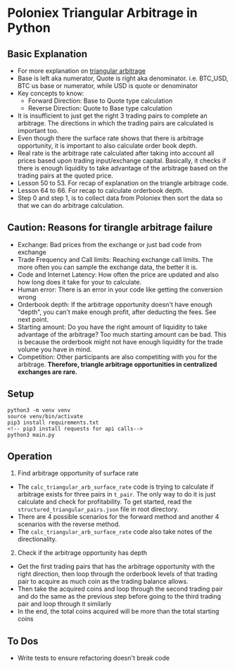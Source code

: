 # Poloniex Triangular Arbitrage in Python

## Basic Explanation
- For more explanation on [triangular arbitrage](https://en.wikipedia.org/wiki/Triangular_arbitrage)
- Base is left aka numerator, Quote is right aka denominator. i.e. BTC_USD, BTC us base or numerator, while USD is quote or denominator
- Key concepts to know: 
  - Forward Direction: Base to Quote type calculation
  - Reverse Direction: Quote to Base type calculation
- It is insufficient to just get the right 3 trading pairs to complete an arbitrage. The directions in which the trading pairs are calculated is important too.
- Even though there the surface rate shows that there is arbitrage opportunity, it is important to also calculate order book depth.
- Real rate is the arbitrage rate calculated after taking into account all prices based upon trading input/exchange capital. Basically, it checks if there is enough liquidity to take advantage of the arbitrage based on the trading pairs at the quoted price.
- Lesson 50 to 53. For recap of explanation on the triangle arbitrage code.
- Lesson 64 to 66. For recap to calculate orderbook depth.
- Step 0 and step 1, is to collect data from Poloniex then sort the data so that we can do arbitrage calculation.

## Caution: Reasons for tirangle arbitrage failure
- Exchange: Bad prices from the exchange or just bad code from exchange
- Trade Frequency and Call limits: Reaching exchange call limits. The more often you can sample the exchange data, the better it is.
- Code and Internet Latency: How often the price are updated and also how long does it take for your to calculate.
- Human error: There is an error in your code like getting the conversion wrong
- Orderbook depth: If the arbitrage opportunity doesn't have enough "depth", you can't make enough profit, after deducting the fees. See next point.
- Starting amount: Do you have the right amount of liquidity to take advantage of the arbitrage? Too much starting amount can be bad. This is because the orderbook might not have enough liquidity for the trade volume you have in mind.
- Competition: Other participants are also competiting with you for the arbitrage.
**Therefore, triangle arbitrage opportunities in centralized exchanges are rare.**

## Setup
```
python3 -m venv venv
source venv/bin/activate
pip3 install requirements.txt
<!-- pip3 install requests for api calls-->
python3 main.py
```

## Operation
1. Find arbitrage opportunity of surface rate
  - The `calc_triangular_arb_surface_rate` code is trying to calculate if arbitrage exists for three pairs in `t_pair`. The only way to do it is just calculate and check for profitability. To get started, read the `structured_triangular_pairs.json` file in root directory.
  - There are 4 possible scenarios for the forward method and another 4 scenarios with the reverse method.
  - The `calc_triangular_arb_surface_rate` code also take notes of the directionality.

2. Check if the arbitrage opportunity has depth
  - Get the first trading pairs that has the arbitrage opportunity with the right direction, then loop through the orderbook levels of that trading pair to acquire as much coin as the trading balance allows.
  - Then take the acquired coins and loop through the second trading pair and do the same as the previous step before going to the third trading pair and loop through it similarly
  - In the end, the total coins acquired will be more than the total starting coins

## To Dos
- Write tests to ensure refactoring doesn't break code


